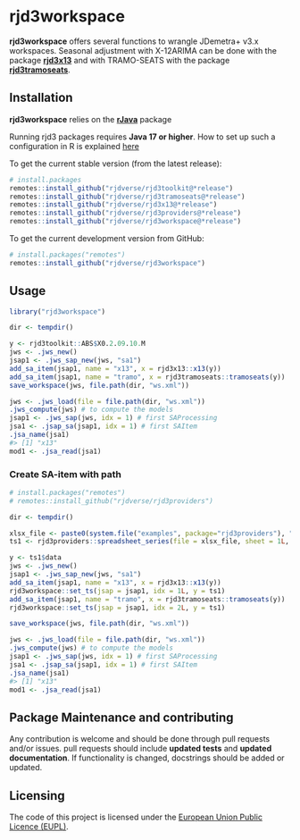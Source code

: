 
<!-- README.md is generated from README.Rmd. Please edit that file -->

# rjd3workspace

**rjd3workspace** offers several functions to wrangle JDemetra+ v3.x
workspaces. Seasonal adjustment with X-12ARIMA can be done with the
package [**rjd3x13**](https://github.com/rjdverse/rjd3x13) and with
TRAMO-SEATS with the package
[**rjd3tramoseats**](https://github.com/rjdverse/rjd3tramoseats).

## Installation

**rjd3workspace** relies on the
[**rJava**](https://CRAN.R-project.org/package=rJava) package

Running rjd3 packages requires **Java 17 or higher**. How to set up such
a configuration in R is explained
[here](https://jdemetra-new-documentation.netlify.app/#Rconfig)

To get the current stable version (from the latest release):

``` r
# install.packages
remotes::install_github("rjdverse/rjd3toolkit@*release")
remotes::install_github("rjdverse/rjd3tramoseats@*release")
remotes::install_github("rjdverse/rjd3x13@*release")
remotes::install_github("rjdverse/rjd3providers@*release")
remotes::install_github("rjdverse/rjd3workspace@*release")
```

To get the current development version from GitHub:

``` r
# install.packages("remotes")
remotes::install_github("rjdverse/rjd3workspace")
```

## Usage

``` r
library("rjd3workspace")

dir <- tempdir()

y <- rjd3toolkit::ABS$X0.2.09.10.M
jws <- .jws_new()
jsap1 <- .jws_sap_new(jws, "sa1")
add_sa_item(jsap1, name = "x13", x = rjd3x13::x13(y))
add_sa_item(jsap1, name = "tramo", x = rjd3tramoseats::tramoseats(y))
save_workspace(jws, file.path(dir, "ws.xml"))

jws <- .jws_load(file = file.path(dir, "ws.xml"))
.jws_compute(jws) # to compute the models
jsap1 <- .jws_sap(jws, idx = 1) # first SAProcessing
jsa1 <- .jsap_sa(jsap1, idx = 1) # first SAItem
.jsa_name(jsa1)
#> [1] "x13"
mod1 <- .jsa_read(jsa1)
```

### Create SA-item with path

``` r
# install.packages("remotes")
# remotes::install_github("rjdverse/rjd3providers")

dir <- tempdir()

xlsx_file <- paste0(system.file("examples", package="rjd3providers"), "/Insee.xlsx")
ts1 <- rjd3providers::spreadsheet_series(file = xlsx_file, sheet = 1L, series = 3L)

y <- ts1$data
jws <- .jws_new()
jsap1 <- .jws_sap_new(jws, "sa1")
add_sa_item(jsap1, name = "x13", x = rjd3x13::x13(y))
rjd3workspace::set_ts(jsap = jsap1, idx = 1L, y = ts1)
add_sa_item(jsap1, name = "tramo", x = rjd3tramoseats::tramoseats(y))
rjd3workspace::set_ts(jsap = jsap1, idx = 2L, y = ts1)

save_workspace(jws, file.path(dir, "ws.xml"))

jws <- .jws_load(file = file.path(dir, "ws.xml"))
.jws_compute(jws) # to compute the models
jsap1 <- .jws_sap(jws, idx = 1) # first SAProcessing
jsa1 <- .jsap_sa(jsap1, idx = 1) # first SAItem
.jsa_name(jsa1)
#> [1] "x13"
mod1 <- .jsa_read(jsa1)
```

## Package Maintenance and contributing

Any contribution is welcome and should be done through pull requests
and/or issues. pull requests should include **updated tests** and
**updated documentation**. If functionality is changed, docstrings
should be added or updated.

## Licensing

The code of this project is licensed under the [European Union Public
Licence (EUPL)](https://joinup.ec.europa.eu/page/eupl-text-11-12).
